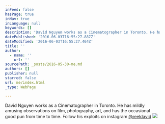 ```yaml
---
inFeed: false
hasPage: true
inNav: true
inLanguage: null
keywords: []
description: 'David Nguyen works as a Cinematographer in Toronto. He has mildly amusing observations on film, photography, art, and has the occasional good pun from time to time. Follow his exploits on instagram @reeldavid'
datePublished: '2016-06-03T16:55:27.887Z'
dateModified: '2016-06-03T16:55:27.464Z'
title: ''
author:
  - name: ''
    url: ''
sourcePath: _posts/2016-05-30-me.md
authors: []
publisher: null
starred: false
url: me/index.html
_type: WebPage

---
```

David Nguyen works as a Cinematographer in Toronto. He has mildly amusing observations on film, photography, art, and has the occasional good pun from time to time. Follow his exploits on instagram [@reeldavid][0]
![](https://the-grid-user-content.s3-us-west-2.amazonaws.com/1175c0e3-c39d-4fe1-a723-dc855a35bffb.jpg)

[0]: https://www.instagram.com/reeldavid/